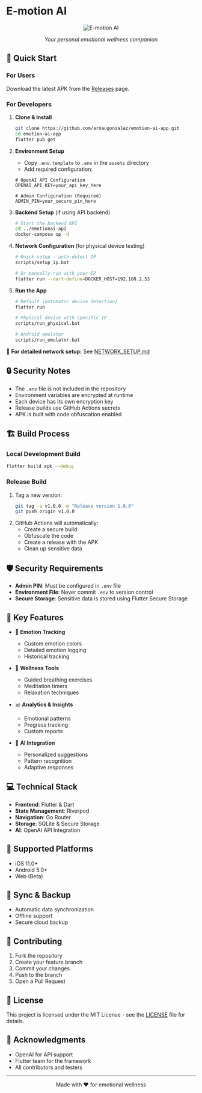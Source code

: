 # E-motion AI

<div align="center">

![E-motion AI](assets/logo.png)

*Your personal emotional wellness companion*

</div>

## 🚀 Quick Start

### For Users
Download the latest APK from the [Releases](../../releases) page.

### For Developers

1. **Clone & Install**
   ```bash
   git clone https://github.com/arnaugonzalez/emotion-ai-app.git
   cd emotion-ai-app
   flutter pub get
   ```

2. **Environment Setup**
   - Copy `.env.template` to `.env` in the `assets` directory
   - Add required configuration:
   ```env
   # OpenAI API Configuration
   OPENAI_API_KEY=your_api_key_here

   # Admin Configuration (Required)
   ADMIN_PIN=your_secure_pin_here
   ```

3. **Backend Setup** (if using API backend)
   ```bash
   # Start the backend API
   cd ../emotionai-api
   docker-compose up -d
   ```

4. **Network Configuration** (for physical device testing)
   ```bash
   # Quick setup - auto-detect IP
   scripts/setup_ip.bat
   
   # Or manually run with your IP
   flutter run --dart-define=DOCKER_HOST=192.168.2.53
   ```

5. **Run the App**
   ```bash
   # Default (automatic device detection)
   flutter run
   
   # Physical device with specific IP
   scripts/run_physical.bat
   
   # Android emulator
   scripts/run_emulator.bat
   ```

📖 **For detailed network setup:** See [NETWORK_SETUP.md](NETWORK_SETUP.md)

## 🔒 Security Notes

- The `.env` file is not included in the repository
- Environment variables are encrypted at runtime
- Each device has its own encryption key
- Release builds use GitHub Actions secrets
- APK is built with code obfuscation enabled

## 🏗️ Build Process

### Local Development Build
```bash
flutter build apk --debug
```

### Release Build
1. Tag a new version:
   ```bash
   git tag -a v1.0.0 -m "Release version 1.0.0"
   git push origin v1.0.0
   ```
2. GitHub Actions will automatically:
   - Create a secure build
   - Obfuscate the code
   - Create a release with the APK
   - Clean up sensitive data

## 🛡️ Security Requirements

- **Admin PIN**: Must be configured in `.env` file
- **Environment File**: Never commit `.env` to version control
- **Secure Storage**: Sensitive data is stored using Flutter Secure Storage

## 🌟 Key Features

- 🎨 **Emotion Tracking**
  - Custom emotion colors
  - Detailed emotion logging
  - Historical tracking

- 🧘 **Wellness Tools**
  - Guided breathing exercises
  - Meditation timers
  - Relaxation techniques

- 📊 **Analytics & Insights**
  - Emotional patterns
  - Progress tracking
  - Custom reports

- 🤖 **AI Integration**
  - Personalized suggestions
  - Pattern recognition
  - Adaptive responses

## 💻 Technical Stack

- **Frontend**: Flutter & Dart
- **State Management**: Riverpod
- **Navigation**: Go Router
- **Storage**: SQLite & Secure Storage
- **AI**: OpenAI API Integration

## 📱 Supported Platforms

- iOS 11.0+
- Android 5.0+
- Web (Beta)

## 🔄 Sync & Backup

- Automatic data synchronization
- Offline support
- Secure cloud backup

## 🤝 Contributing

1. Fork the repository
2. Create your feature branch
3. Commit your changes
4. Push to the branch
5. Open a Pull Request

## 📄 License

This project is licensed under the MIT License - see the [LICENSE](LICENSE) file for details.

## 🙏 Acknowledgments

- OpenAI for API support
- Flutter team for the framework
- All contributors and testers

---
<div align="center">
Made with ❤️ for emotional wellness
</div>

